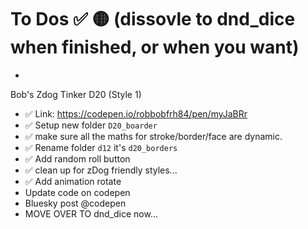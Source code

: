 # To Dos ✅ 🟡 (dissovle to dnd_dice when finished, or when you want)
-

Bob's Zdog Tinker D20 (Style 1)
- ✅ Link: https://codepen.io/robbobfrh84/pen/myJaBRr
- ✅ Setup new folder `D20_boarder`
- ✅ make sure all the maths for stroke/border/face are dynamic. 
- ✅ Rename folder `d12` it's `d20_borders`
- ✅ Add random roll button
- ✅ clean up for zDog friendly styles...
- ✅ Add animation rotate
- Update code on codepen
- Bluesky post @codepen
- MOVE OVER TO dnd_dice now...